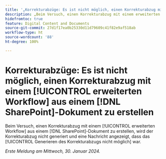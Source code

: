 ```yaml
---
title: '„Korrekturabzüge: Es ist nicht möglich, einen Korrekturabzug mit einem erweiterten Workflow aus einem SharePoint-Dokument zu erstellen“'
description: „Beim Versuch, einen Korrekturabzug mit einem erweiterten Arbeitsablauf aus einem SharePoint-Dokument zu erstellen, wird der Korrekturabzug nicht generiert und eine Nachricht angezeigt, dass das Generieren des Korrekturabzugs nicht möglich war.“
hidefromtoc: true
feature: Digital Content and Documents
source-git-commit: 27d1f17ea0b25330d11d79609c41f82e9af518ab
workflow-type: ht
source-wordcount: '88'
ht-degree: 100%

---
```



# Korrekturabzüge: Es ist nicht möglich, einen Korrekturabzug mit einem [!UICONTROL erweiterten Workflow] aus einem [!DNL SharePoint]-Dokument zu erstellen

Beim Versuch, einen Korrekturabzug mit einem [!UICONTROL erweiterten Workflow] aus einem [!DNL SharePoint]-Dokument zu erstellen, wird der Korrekturabzug nicht generiert und eine Nachricht angezeigt, dass das [!UICONTROL Generieren des Korrekturabzugs nicht möglich] war.

_Erste Meldung am Mittwoch, 30. Januar 2024._

